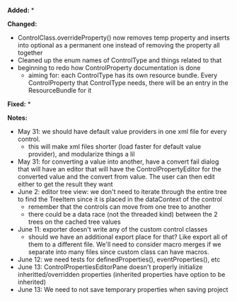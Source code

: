 **Added:**
* 

**Changed:**
* ControlClass.overrideProperty() now removes temp property and inserts into optional as a permanent one instead
  of removing the property all together
* Cleaned up the enum names of ControlType and things related to that
* beginning to redo how ControlProperty documentation is done
    * aiming for: each ControlType has its own resource bundle. Every ControlProperty that ControlType needs, there will be
    an entry in the ResourceBundle for it

**Fixed:**
* 

**Notes:**
* May 31: we should have default value providers in one xml file for every control.
    * this will make xml files shorter (load faster for default value provider), and modularize things a lil
* May 31: for converting a value into another, have a convert fail dialog that will have an editor that will have the ControlPropertyEditor
    for the converted value and the convert from value. The user can then edit either to get the result they want
* June 2: editor tree view: we don't need to iterate through the entire tree to find the TreeItem since it is placed in the dataContext of the control
    * remember that the controls can move from one tree to another
    * there could be a data race (not the threaded kind) between the 2 trees on the cached tree values
* June 11: exporter doesn't write any of the custom control classes
    * should we have an additional export place for that? Like export all of them to a different file.
      We'll need to consider macro merges if we separate into many files since custom class can have macros.
* June 12: we need tests for definedProperties(), eventProperties(), etc
* June 13: ControlPropertiesEditorPane doesn't properly initialize inheritted/overridden properties (inherited properties have option to be inherited)
* June 13: We need to not save temporary properties when saving project
    